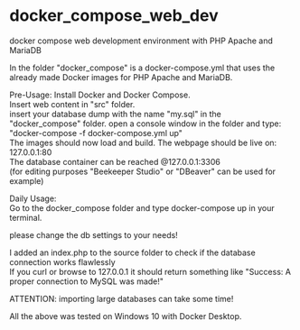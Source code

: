 # docker_compose_web_dev
 docker compose web development environment with PHP Apache and MariaDB
 
   
 In the folder "docker_compose" is a docker-compose.yml that uses the already made Docker images
 for PHP Apache and MariaDB.
 
 Pre-Usage:
 Install Docker and Docker Compose.      
 Insert web content in "src" folder.  
 insert your database dump with the name "my.sql" in the "docker_compose" folder.
 open a console window in the folder and type: "docker-compose -f docker-compose.yml up"   
 The images should now load and build.
 The webpage should be live on: 127.0.0.1:80    
 The database container can be reached @127.0.0.1:3306    
 (for editing purposes "Beekeeper Studio" or "DBeaver" can be used for example)
        
 Daily Usage:     
 Go to the docker_compose folder and type docker-compose up in your terminal. 
 
 please change the db settings to your needs!    


     
 I added an index.php to the source folder to check if the database connection works flawlessly   
 If you curl or browse to 127.0.0.1 it should return something like "Success: A proper connection to MySQL was made!" 

 ATTENTION: importing large databases can take some time!
 
 All the above was tested on Windows 10 with Docker Desktop.
